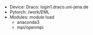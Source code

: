 - Device: Draco: login1.draco.uni-jena.de
- Pytorch: /work/EML
- Modules: module load
    - anaconda3
    - mpi/openmpi